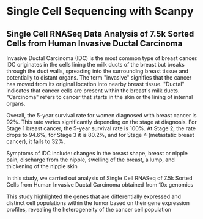 # Single Cell Sequencing with Scanpy
## Single Cell RNASeq Data Analysis of 7.5k Sorted Cells from Human Invasive Ductal Carcinoma
Invasive Ductal Carcinoma (IDC) is the most common type of breast cancer. IDC originates in the cells lining the milk ducts of the breast but breaks through the duct walls, spreading into the surrounding breast tissue and potentially to distant organs.
The term "invasive" signifies that the cancer has moved from its original location into nearby breast tissue. "Ductal" indicates that cancer cells are present within the breast's milk ducts. "Carcinoma" refers to cancer that starts in the skin or the lining of internal organs.

Overall, the 5-year survival rate for women diagnosed with breast cancer is 92%. This rate varies significantly depending on the stage at diagnosis. For Stage 1 breast cancer, the 5-year survival rate is 100%. At Stage 2, the rate drops to 94.6%, for Stage 3 it is 80.2%, and for Stage 4 (metastatic breast cancer), it falls to 32%.

Symptoms of IDC include: changes in the breast shape, breast or nipple pain, discharge from the nipple, swelling of the breast, a lump, and thickening of the nipple skin

In this study, we carried out analysis of Single Cell RNASeq of 7.5k Sorted Cells from Human Invasive Ductal Carcinoma obtained from 10x genomics

This study highlighted the genes that are differentially expressed and distinct cell populations within the tumor based on their gene expression profiles, revealing the heterogeneity of the cancer cell population

